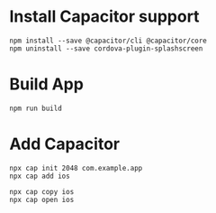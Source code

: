 


# Install Capacitor support
    npm install --save @capacitor/cli @capacitor/core
    npm uninstall --save cordova-plugin-splashscreen

# Build App
	npm run build

# Add Capacitor
    npx cap init 2048 com.example.app
	npx cap add ios

    npx cap copy ios
    npx cap open ios
  


